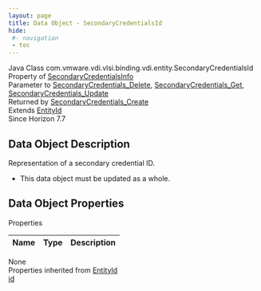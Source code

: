 ```yaml
---
layout: page
title: Data Object - SecondaryCredentialsId
hide:
 #- navigation
 - toc
---
```


  
 
  



Java Class
    com.vmware.vdi.vlsi.binding.vdi.entity.SecondaryCredentialsId  
Property of
     [SecondaryCredentialsInfo](vdi.users.SecondaryCredentials.SecondaryCredentialsInfo.md#field_detail)  
Parameter to
     [SecondaryCredentials_Delete](vdi.users.SecondaryCredentials.md#delete), [SecondaryCredentials_Get](vdi.users.SecondaryCredentials.md#get), [SecondaryCredentials_Update](vdi.users.SecondaryCredentials.md#update)  
Returned by
     [SecondaryCredentials_Create](vdi.users.SecondaryCredentials.md#create)  
Extends
     [EntityId](vdi.EntityId.md)  
Since 
    Horizon 7.7

## Data Object Description 

Representation of a secondary credential ID. 

  * This data object must be updated as a whole.



## Data Object Properties

Properties

Name |  Type |  Description   
---|---|---  
None  
Properties inherited from [EntityId](vdi.EntityId.md)  
[id](vdi.EntityId.md#id)  
  
  

  
  

